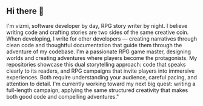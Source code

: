 ## Hi there 👋
I'm vizmi, software developer by day, RPG story writer by night. I believe writing code and crafting stories are two sides of the same creative coin. When developing, I write for other developers — creating narratives through clean code and thoughtful documentation that guide them through the adventure of my codebase. I'm a passionate RPG game master, designing worlds and creating adventures where players become the protagonists.
My repositories showcase this dual storytelling approach: code that speaks clearly to its readers, and RPG campaigns that invite players into immersive experiences. Both require understanding your audience, careful pacing, and attention to detail. I'm currently working toward my next big quest: writing a full-length campaign, applying the same structured creativity that makes both good code and compelling adventures."
